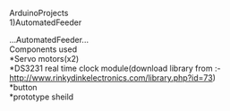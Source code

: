  ArduinoProjects \
1)AutomatedFeeder 

...AutomatedFeeder...\
Components used\
*Servo motors(x2)\
*DS3231 real time clock module(download library from :- http://www.rinkydinkelectronics.com/library.php?id=73) \
*button \
*prototype sheild 
